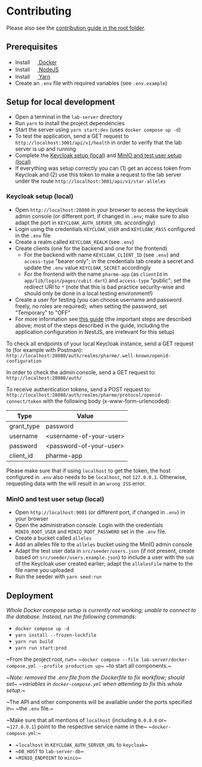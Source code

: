 # Contributing

Please also see the [contribution guide in the root folder](../CONTRIBUTING.md).

## Prerequisites

- Install [<img
  src="https://user-images.githubusercontent.com/58258541/143049489-668aea70-bb2c-420d-b3e8-e0edc42a4e92.png"
  width="16" height="16"> Docker](https://docs.docker.com/get-docker/)
- Install [<img
  src="https://user-images.githubusercontent.com/58258541/143050266-4a2030d1-c319-447d-812b-2ad8a4020d48.png"
  width="16" height="16"> NodeJS](https://nodejs.org)
- Install [<img
  src="https://user-images.githubusercontent.com/58258541/143050227-b374b1f7-e28e-4b90-b7f0-b9112521d3b1.png"
  width="16" height="16"> Yarn](https://yarnpkg.com/)
- Create an `.env` file with required variables (see `.env.example`)

## Setup for local development

- Open a terminal in the `lab-server` directory
- Run `yarn` to install the project dependencies
- Start the server using `yarn start:dev` (uses `docker compose up -d`)
- To test the application, send a GET request to
  `http://localhost:3001/api/v1/health` in order to verify that the lab server
  is up and running
- Complete the [Keycloak setup (local)](#keycloak-setup-local) and
  [MinIO and test user setup (local)](#minio-and-test-user-setup-local)
- If everything was setup correctly you can (1) get an access token from
  Keycloak and (2) use this token to make a request to the lab server under the
  route `http://localhost:3001/api/v1/star-alleles`

### Keycloak setup (local)

- Open `http://localhost:28080` in your browser to access the keycloak admin
  console (or different port, if changed in `.env`; make sure to also adapt the
  port in `KEYCLOAK_AUTH_SERVER_URL` accordingly)
- Login using the credentials `KEYCLOAK_USER` and `KEYCLOAK_PASS`
  configured in the `.env` file
- Create a realm called `KEYCLOAK_REALM` (see `.env`)
- Create clients (one for the backend and one for the frontend)
  - For the backend with name `KEYCLOAK_CLIENT_ID` (see `.env`) and
    `access-type` "bearer only"; in the credentials tab create a secret and
    update the `.env` value `KEYCLOAK_SECRET` accordingly
  - For the frontend with the name `pharme-app` (as `clientId` in
    `app/lib/login/pages/cubit.dart`) and `access-type` "public";
    set the redirect URI to `*` (note that this is bad practice security-wise
    and should only be done in a local testing environment!)
- Create a user for testing (you can choose username and password freely, no
  roles are required); when setting the password, set "Temporary" to "OFF"
- For more information see
  [this guide](https://medium.com/devops-dudes/secure-nestjs-rest-api-with-keycloak-745ef32a2370)
  (the important steps are described above; most of the steps described in
  the guide, including the application configuration in NestJS, are
      irrelevant for this setup)

To check all endpoints of your local Keycloak instance, send a GET request to
(for example with Postman):
`http://localhost:28080/auth/realms/pharme/.well-known/openid-configuration`

In order to check the admin console, send a GET request to:
`http://localhost:28080/auth/`

To receive authentication tokens, send a POST request to:
`http://localhost:28080/auth/realms/pharme/protocol/openid-connect/token` with
the following body (x-www-form-urlencoded):

| Type       | Value                     |
| ---------- | ------------------------- |
| grant_type | password                  |
| username   | \<username-of-your-user\> |
| password   | \<password-of-your-user\> |
| client_id  | pharme-app                |

Please make sure that if using `localhost` to get the token, the host configured
in `.env` also needs to be `localhost`, not `127.0.0.1`. Otherwise, requesting
data with the will result in an `wrong ISS` error.

### MinIO and test user setup (local)

- Open `http://localhost:9001` (or different port, if changed in `.env`) in
  your browser
- Open the administration console. Login with the credentials `MINIO_ROOT_USER`
  and `MINIO_ROOT_PASSWORD` set in the `.env` file.
- Create a bucket called `alleles`
- Add an alleles file to the `alleles` bucket using the MinIO admin console
- Adapt the test user data in `src/seeder/users.json` (if not present, create based
  on `src/seeder/users.example.json`) to include a user with the `sub` of the
  Keycloak user created earlier; adapt the `allelesFile` name to the file name
  you uploaded
- Run the seeder with `yarn seed:run`

## Deployment

_Whole Docker compose setup is currently not working; unable to connect to the_
_database. Instead, run the following commands:_

- `docker compose up -d`
- `yarn install --frozen-lockfile`
- `yarn run build`
- `yarn run start:prod`

~From the project root, run~
~`docker compose --file lab-server/docker-compose.yml --profile production up`~
~to start all components.~

~_Note: removed the .env file from the Dockerfile to fix workflow; should set_~
~_variables in `docker-compose.yml` when attemting to fix this whole setup._~

~The API and other components will be available under the ports specified in~
~the `.env` file.~

~Make sure that all mentions of `localhost` (including `0.0.0.0` or~
~`127.0.0.1`) point to the respective service name in the~
~`docker-compose.yml`:~

- ~`localhost` in `KEYCLOAK_AUTH_SERVER_URL` to `keycloak`~
- ~`DB_HOST` to `lab-server-db`~
- ~`MINIO_ENDPOINT` to `minio`~
